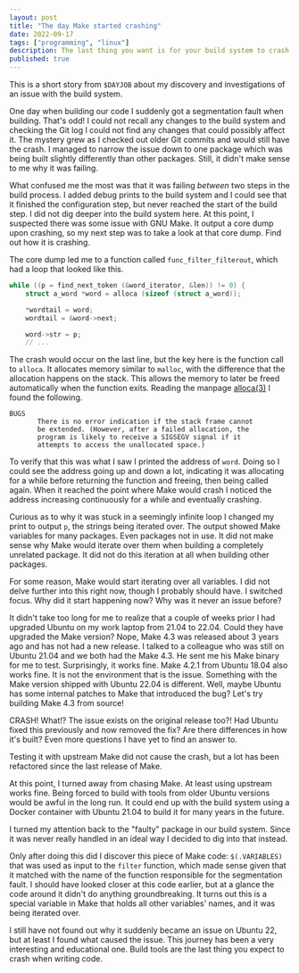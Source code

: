```yaml
---
layout: post
title: "The day Make started crashing"
date: 2022-09-17
tags: ["programming", "linux"]
description: The last thing you want is for your build system to crash
published: true
---
```


This is a short story from `$DAYJOB` about my discovery and investigations of
an issue with the build system.

One day when building our code I suddenly got a segmentation fault when
building. That's odd! I could not recall any changes to the build system and
checking the Git log I could not find any changes that could possibly affect
it. The mystery grew as I checked out older Git commits and would still have
the crash. I managed to narrow the issue down to one package which was being
built slightly differently than other packages. Still, it didn't make sense to
me why it was failing.

What confused me the most was that it was failing *between* two steps in the
build process. I added debug prints to the build system and I could see that it
finished the configuration step, but never reached the start of the build step.
I did not dig deeper into the build system here. At this point, I suspected
there was some issue with GNU Make. It output a core dump upon crashing, so my
next step was to take a look at that core dump. Find out how it is crashing.

The core dump led me to a function called `func_filter_filterout`, which had a
loop that looked like this.

```c
while ((p = find_next_token (&word_iterator, &len)) != 0) {
	struct a_word *word = alloca (sizeof (struct a_word));

	*wordtail = word;
	wordtail = &word->next;

	word->str = p;
	// ...
```

The crash would occur on the last line, but the key here is the function call
to `alloca`. It allocates memory similar to `malloc`, with the difference that
the allocation happens on the stack. This allows the memory to later be freed
automatically when the function exits. Reading the manpage
[alloca(3)](https://man7.org/linux/man-pages/man3/alloca.3.html) I found the
following.

```no-hl
BUGS
       There is no error indication if the stack frame cannot
       be extended. (However, after a failed allocation, the
       program is likely to receive a SIGSEGV signal if it
       attempts to access the unallocated space.)
```

To verify that this was what I saw I printed the address of `word`. Doing so I
could see the address going up and down a lot, indicating it was allocating for
a while before returning the function and freeing, then being called again.
When it reached the point where Make would crash I noticed the address
increasing continuously for a while and eventually crashing.

Curious as to why it was stuck in a seemingly infinite loop I changed my print
to output `p`, the strings being iterated over. The output showed Make
variables for many packages. Even packages not in use. It did not make sense
why Make would iterate over them when building a completely unrelated package.
It did not do this iteration at all when building other packages.

For some reason, Make would start iterating over all variables. I did not delve
further into this right now, though I probably should have. I switched focus.
Why did it start happening now? Why was it never an issue before?

It didn't take too long for me to realize that a couple of weeks prior I had
upgraded Ubuntu on my work laptop from 21.04 to 22.04. Could they have upgraded
the Make version? Nope, Make 4.3 was released about 3 years ago and has not had
a new release. I talked to a colleague who was still on Ubuntu 21.04 and we both
had the Make 4.3. He sent me his Make binary for me to test. Surprisingly,
it works fine. Make 4.2.1 from Ubuntu 18.04 also works fine. It is not the
environment that is the issue. Something with the Make version shipped with
Ubuntu 22.04 is different. Well, maybe Ubuntu has some internal patches to Make
that introduced the bug? Let's try building Make 4.3 from source!

CRASH! What!? The issue exists on the original release too?! Had Ubuntu fixed this
previously and now removed the fix? Are there differences in how it's built?
Even more questions I have yet to find an answer to.

Testing it with upstream Make did not cause the crash, but a lot has been
refactored since the last release of Make.

At this point, I turned away from chasing Make. At least using upstream works
fine. Being forced to build with tools from older Ubuntu versions would be awful
in the long run. It could end up with the build system using a Docker container
with Ubuntu 21.04 to build it for many years in the future.

I turned my attention back to the "faulty" package in our build system. Since it
was never really handled in an ideal way I decided to dig into that instead.

Only after doing this did I discover this piece of Make code: `$(.VARIABLES)`
that was used as input to the `filter` function, which made sense given that it
matched with the name of the function responsible for the segmentation fault. I
should have looked closer at this code earlier, but at a glance the code around
it didn't do anything groundbreaking. It turns out this is a special variable in
Make that holds all other variables' names, and it was being iterated over.

I still have not found out why it suddenly became an issue on Ubuntu 22, but at
least I found what caused the issue. This journey has been a very interesting
and educational one. Build tools are the last thing you expect to crash when
writing code.



